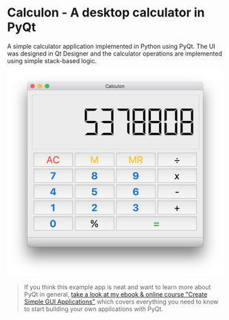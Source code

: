 # Calculon - A desktop calculator in PyQt

A simple calculator application implemented in Python using PyQt. The UI was designed in Qt Designer and the 
calculator operations are implemented using simple stack-based logic.

![Calculon](screenshot-calculator.jpg)

> If you think this example app is neat and want to learn more about
PyQt in general, [take a look at my ebook & online course
"Create Simple GUI Applications"](https://martinfitzpatrick.name/create-simple-gui-applications)
which covers everything you need to know to start building your own applications with PyQt.
